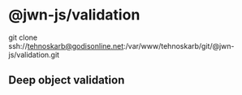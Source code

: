 # @jwn-js/validation

git clone ssh://tehnoskarb@godisonline.net:/var/www/tehnoskarb/git/@jwn-js/validation.git

## Deep object validation